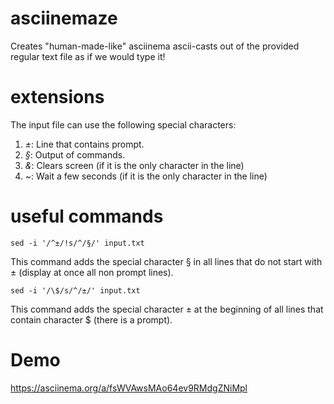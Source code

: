 # asciinemaze
Creates "human-made-like" asciinema ascii-casts out of the provided regular text file as if we would type it!

# extensions
The input file can use the following special characters:
1. *±*: Line that contains prompt.
2. *§*: Output of commands.
3. *&*: Clears screen (if it is the only character in the line)
4. *~*: Wait a few seconds (if it is the only character in the line)

# useful commands

```console
sed -i '/^±/!s/^/§/' input.txt
```
This command adds the special character § in all lines that do not start with ± (display at once all non prompt lines). 

```console
sed -i '/\$/s/^/±/' input.txt
```
This command adds the special character ± at the beginning of all lines that contain character $ (there is a prompt).

# Demo

[https://asciinema.org/a/fsWVAwsMAo64ev9RMdgZNiMpl
](https://github.com/swnuom/asciinemaze)
